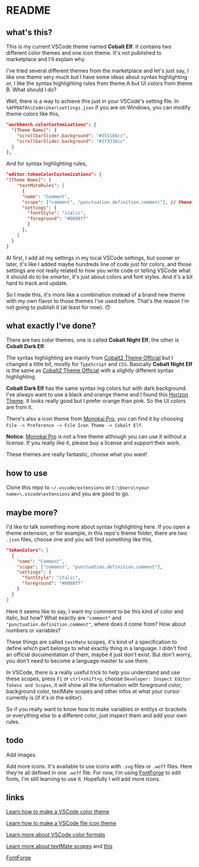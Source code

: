 # README

## what's this?

This is my current VSCode theme named **Cobalt Elf**. It contains two different color themes and one icon theme. It's not published to marketplace and I'll explain why.

I've tried several different themes from the marketplace and let's just say, I like one theme very much but I have some ideas about syntax highlighting or, I like the syntax highlighting rules from theme A but UI colors from theme B. What should I do?

Well, there is a way to achieve this just in your VSCode's setting file. In `%APPDATA%\Code\User\settings.json` if you are on Windows, you can modify theme colors like this,

```json
"workbench.colorCustomizations": {
  "[Theme Name]": {
    "scrollbarSlider.background": "#355166cc",
    "scrollbarSlider.background": "#2f3336cc"
  }
},
```

And for syntax highlighting rules,

```json
"editor.tokenColorCustomizations": {
"[Theme Name]": {
    "textMateRules": [
      {
      "name": "Comment",
      "scope": ["comment", "punctuation.definition.comment"], // these are called textMate rules, I suppose?
      "settings": {
        "fontStyle": "italic",
        "foreground": "#0088ff"
        }
      },
    ]
  }
}
```

At first, I add all my settings in my local VSCode settings, but sooner or later, it's like I added maybe hundreds line of code just for colors, and those settings are not really related to how you write code or telling VSCode what it should do to be _smarter_, it's just about colors and font styles. And it's a bit hard to track and update.

So I made this, it's more like a combination instead of a brand new theme with my own flavor to those themes I've used before. That's the reason I'm not going to publish it (at least for now). 😯

## what exactly I've done?

There are two color themes, one is called **Cobalt Night Elf**, the other is **Cobalt Dark Elf**.

The syntax highlighting are mainly from [Cobalt2 Theme Official](https://marketplace.visualstudio.com/items?itemName=wesbos.theme-cobalt2) but I changed a little bit, mostly for `TypeScript` and `CSS`. Basically **Cobalt Night Elf** is the same as [Cobalt2 Theme Official](https://marketplace.visualstudio.com/items?itemName=wesbos.theme-cobalt2) with a slightly different syntax highlighting.

**Cobalt Dark Elf** has the same syntax ing colors but with dark background. I've always want to use a black and orange theme and I found this [Horizon Theme](https://marketplace.visualstudio.com/items?itemName=jolaleye.horizon-theme-vscode). It looks really good but I prefer orange than pink. So the UI colors are from it.

There's also a icon theme from [Monokai Pro](https://marketplace.visualstudio.com/items?itemName=monokai.theme-monokai-pro-vscode), you can find it by choosing `File -> Preference -> File Icon Theme -> Cobalt Elf`.

**Notice**: [Monokai Pro](https://marketplace.visualstudio.com/items?itemName=monokai.theme-monokai-pro-vscode) is not a free theme although you can use it without a license. If you really like it, please buy a license and support their work.

These themes are really fantastic, choose what you want!

## how to use

Clone this repo to `~/.vscode/extensions` or `C:\Users\<your name>\.vscode\extensions` and you are good to go.

## maybe more?

I'd like to talk something more about syntax highlighting here. If you open a theme extension, or for example, in this repo's theme folder, there are two `.json` files, choose one and you will find something like this,

```json
"tokenColors": [
  {
    "name": "Comment",
    "scope": ["comment", "punctuation.definition.comment"],
    "settings": {
      "fontStyle": "italic",
      "foreground": "#0088ff"
    }
  }
]
```

Here it seems like to say, I want my comment to be this kind of color and italic, but how? What exactly are `"comment"` and `"punctuation.definition.comment"`, where does it come from? How about numbers or variables?

These things are called `textMate` scopes, it's kind of a specification to define which part belongs to what exactly thing in a language. I didn't find an official documentation of them, maybe it just don't exist. But don't worry, you don't need to become a language master to use them.

In VSCode, there is a really useful trick to help you understand and use these scopes, press `F1` or `ctrl+shift+p`, choose `Developer: Inspect Editor Tokens and Scopes`, it will show all the information with foreground color, background color, textMate scopes and other infos at what your cursor currently is (if it's in the editor).

So if you really want to know how to make variables or entitys or brackets or everything else to a different color, just inspect them and add your own rules.

## todo

Add images.

Add more icons. It's available to use icons with `.svg` files or `.woff` files. Here they're all defined in one `.woff` file. For now, I'm using [FontForge](https://fontforge.org/en-US/) to edit fonts, I'm still learning to use it. Hopefully I will add more icons.

## links

[Learn how to make a VSCode color theme](https://code.visualstudio.com/api/extension-guides/color-theme)

[Learn how to make a VSCode file icon theme](https://code.visualstudio.com/api/extension-guides/file-icon-theme)

[Learn more about VSCode color formats](https://code.visualstudio.com/api/references/theme-color#color-formats)

[Learn more about textMate scopes](https://macromates.com/manual/en/language_grammars#naming_conventions) and [this](https://www.sublimetext.com/docs/3/scope_naming.html)

[FontForge](https://fontforge.org/en-US/)
